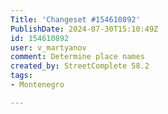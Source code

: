 ```yaml
---
Title: 'Changeset #154610892'
PublishDate: 2024-07-30T15:10:49Z
id: 154610892
user: v_martyanov
comment: Determine place names
created_by: StreetComplete 58.2
tags:
- Montenegro

---
```

